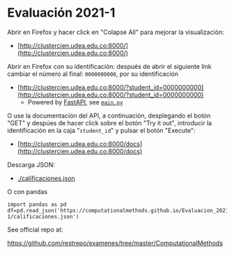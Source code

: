 # Evaluación 2021-1
Abrir en Firefox y hacer click en "Colapse All" para mejorar la visualización:
* [http://clustercien.udea.edu.co:8000/](http://clustercien.udea.edu.co:8000/)

Abrir en Firefox con su identificación: después de abrir el siguiente link cambiar el número al final: `0000000000`, por su identificación
* [http://clustercien.udea.edu.co:8000/?student_id=0000000000](http://clustercien.udea.edu.co:8000/?student_id=0000000000)
  * Powered by [FastAPI](https://fastapi.tiangolo.com/), see [`main.py`](./main.py)

O use la documentación del API, a continuación, desplegando el botón "GET" y despúes de hacer click sobre el botón "Try it out", introducir la identificación en la caja "`student_id`" y pulsar el botón "Execute":
* [http://clustercien.udea.edu.co:8000/docs](http://clustercien.udea.edu.co:8000/docs)

Descarga JSON:
* [./calificaciones.json](https://computationalmethods.github.io/Evaluacion_2021-1/calificaciones.json)

O con pandas
```pyhon
import pandas as pd
df=pd.read_json('https://computationalmethods.github.io/Evaluacion_2021-1/calificaciones.json')
```

See official repo at:

https://github.com/restrepo/examenes/tree/master/ComputationalMethods

